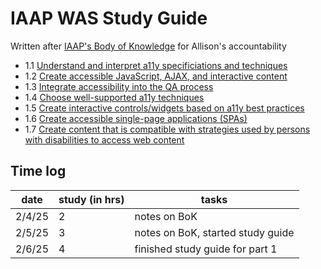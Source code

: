 # IAAP WAS Study Guide

Written after [IAAP's Body of Knowledge](https://www.accessibilityassociation.org/resource/WAS_Certification_FInal_2020_FINAL) for Allison's accountability

- 1.1 [Understand and interpret a11y specificiations and techniques](/1.1-specs-and-techniques/readme.md) 
- 1.2 [Create accessible JavaScript, AJAX, and interactive content](/1.2-js-ajax-interactive-content/readme.md)
- 1.3 [Integrate accessibility into the QA process](/1.3-qa/readme.md)
- 1.4 [Choose well-supported a11y techniques](/1.4-a11y-techniques/readme.md)
- 1.5 [Create interactive controls/widgets based on a11y best practices](/1.5-interactive-controls-and-widgets/readme.md)
- 1.6 [Create accessible single-page applications (SPAs)](/1.6-spas/readme.md)
- 1.7 [Create content that is compatible with strategies used by persons with disabilities to access web content](/1.7-content-and-strategies/readme.md)

## Time log
| date | study (in hrs) | tasks |
| -- | -- | --|
| 2/4/25 | 2 | notes on BoK |
| 2/5/25 | 3 | notes on BoK, started study guide |
| 2/6/25 | 4 | finished study guide for part 1 |